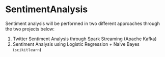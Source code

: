# SentimentAnalysis

Sentiment analysis will be performed in two different approaches through the two projects below:  

1. Twitter Sentiment Analysis through Spark Streaming (Apache Kafka)
2. Sentiment Analysis using Logistic Regression + Naive Bayes (`scikitlearn`)
